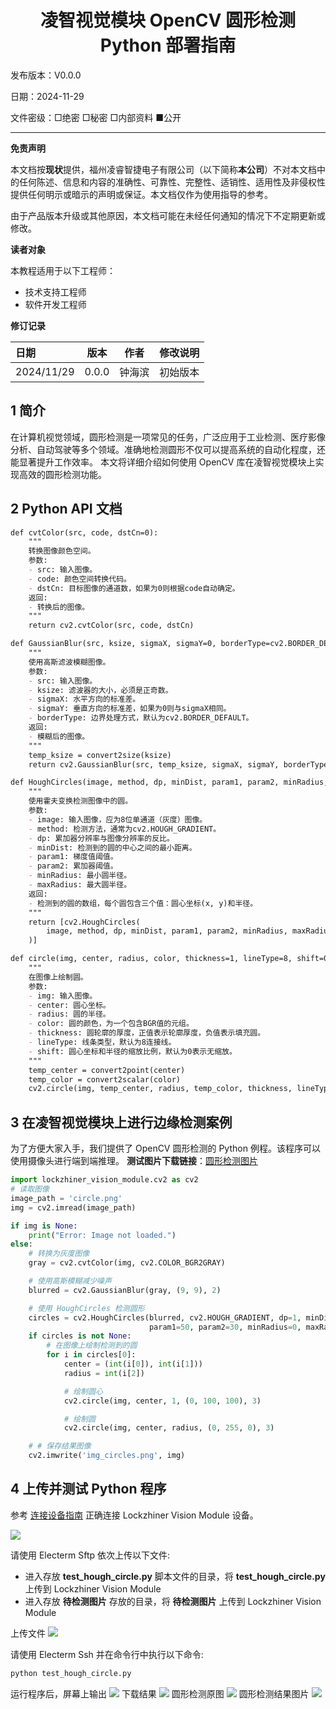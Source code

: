 <h1 align="center">凌智视觉模块 OpenCV 圆形检测 Python 部署指南</h1>

发布版本：V0.0.0

日期：2024-11-29

文件密级：□绝密 □秘密 □内部资料 ■公开  

---

**免责声明**  

本文档按**现状**提供，福州凌睿智捷电子有限公司（以下简称**本公司**）不对本文档中的任何陈述、信息和内容的准确性、可靠性、完整性、适销性、适用性及非侵权性提供任何明示或暗示的声明或保证。本文档仅作为使用指导的参考。  

由于产品版本升级或其他原因，本文档可能在未经任何通知的情况下不定期更新或修改。  

**读者对象**  

本教程适用于以下工程师：  

- 技术支持工程师  
- 软件开发工程师  

**修订记录**  

| **日期**     | **版本** | **作者** | **修改说明** |
|:-----------| -------- |--------| ------------ |
| 2024/11/29 | 0.0.0    | 钟海滨    | 初始版本     |

## 1 简介

在计算机视觉领域，圆形检测是一项常见的任务，广泛应用于工业检测、医疗影像分析、自动驾驶等多个领域。准确地检测圆形不仅可以提高系统的自动化程度，还能显著提升工作效率。 本文将详细介绍如何使用 OpenCV 库在凌智视觉模块上实现高效的圆形检测功能。


## 2 Python API 文档

```markdown
def cvtColor(src, code, dstCn=0):
    """
    转换图像颜色空间。
    参数:
    - src: 输入图像。
    - code: 颜色空间转换代码。
    - dstCn: 目标图像的通道数，如果为0则根据code自动确定。
    返回:
    - 转换后的图像。
    """
    return cv2.cvtColor(src, code, dstCn)

def GaussianBlur(src, ksize, sigmaX, sigmaY=0, borderType=cv2.BORDER_DEFAULT):
    """
    使用高斯滤波模糊图像。
    参数:
    - src: 输入图像。
    - ksize: 滤波器的大小，必须是正奇数。
    - sigmaX: 水平方向的标准差。
    - sigmaY: 垂直方向的标准差，如果为0则与sigmaX相同。
    - borderType: 边界处理方式，默认为cv2.BORDER_DEFAULT。
    返回:
    - 模糊后的图像。
    """
    temp_ksize = convert2size(ksize)
    return cv2.GaussianBlur(src, temp_ksize, sigmaX, sigmaY, borderType)

def HoughCircles(image, method, dp, minDist, param1, param2, minRadius, maxRadius):
    """
    使用霍夫变换检测图像中的圆。
    参数:
    - image: 输入图像，应为8位单通道（灰度）图像。
    - method: 检测方法，通常为cv2.HOUGH_GRADIENT。
    - dp: 累加器分辨率与图像分辨率的反比。
    - minDist: 检测到的圆的中心之间的最小距离。
    - param1: 梯度值阈值。
    - param2: 累加器阈值。
    - minRadius: 最小圆半径。
    - maxRadius: 最大圆半径。
    返回:
    - 检测到的圆的数组，每个圆包含三个值：圆心坐标(x, y)和半径。
    """
    return [cv2.HoughCircles(
        image, method, dp, minDist, param1, param2, minRadius, maxRadius
    )]

def circle(img, center, radius, color, thickness=1, lineType=8, shift=0):
    """
    在图像上绘制圆。
    参数:
    - img: 输入图像。
    - center: 圆心坐标。
    - radius: 圆的半径。
    - color: 圆的颜色，为一个包含BGR值的元组。
    - thickness: 圆轮廓的厚度，正值表示轮廓厚度，负值表示填充圆。
    - lineType: 线条类型，默认为8连接线。
    - shift: 圆心坐标和半径的缩放比例，默认为0表示无缩放。
    """
    temp_center = convert2point(center)
    temp_color = convert2scalar(color)
    cv2.circle(img, temp_center, radius, temp_color, thickness, lineType, shift)

```

## 3 在凌智视觉模块上进行边缘检测案例 

为了方便大家入手，我们提供了 OpenCV 圆形检测的 Python 例程。该程序可以使用摄像头进行端到端推理。
**测试图片下载链接**：[圆形检测图片](https://gitee.com/LockzhinerAI/LockzhinerVisionModule/releases/download/v0.0.4/circle.png)

```python
import lockzhiner_vision_module.cv2 as cv2
# 读取图像
image_path = 'circle.png'
img = cv2.imread(image_path)

if img is None:
    print("Error: Image not loaded.")
else:
    # 转换为灰度图像
    gray = cv2.cvtColor(img, cv2.COLOR_BGR2GRAY)

    # 使用高斯模糊减少噪声
    blurred = cv2.GaussianBlur(gray, (9, 9), 2)

    # 使用 HoughCircles 检测圆形
    circles = cv2.HoughCircles(blurred, cv2.HOUGH_GRADIENT, dp=1, minDist=50,
                               param1=50, param2=30, minRadius=0, maxRadius=0)
    if circles is not None:
        # 在图像上绘制检测到的圆
        for i in circles[0]:
            center = (int(i[0]), int(i[1]))
            radius = int(i[2])

            # 绘制圆心
            cv2.circle(img, center, 1, (0, 100, 100), 3)

            # 绘制圆
            cv2.circle(img, center, radius, (0, 255, 0), 3)

    # # 保存结果图像
    cv2.imwrite('img_circles.png', img)

```
## 4 上传并测试 Python 程序

参考 [连接设备指南](../../../../docs/introductory_tutorial/connect_device_using_ssh.md) 正确连接 Lockzhiner Vision Module 设备。

![](../../../../docs/introductory_tutorial/images/connect_device_using_ssh/ssh_success.png)

请使用 Electerm Sftp 依次上传以下文件:

- 进入存放 **test_hough_circle.py** 脚本文件的目录，将 **test_hough_circle.py** 上传到 Lockzhiner Vision Module
- 进入存放 **待检测图片** 存放的目录，将 **待检测图片** 上传到 Lockzhiner Vision Module

上传文件
![](./images/ssh.png)

请使用 Electerm Ssh 并在命令行中执行以下命令:

```bash
python test_hough_circle.py
```

运行程序后，屏幕上输出 
![](./images/img.png)
下载结果
![](./images/result.png)
圆形检测原图
![](./images/circle.png)
圆形检测结果图片
![](./images/img_circles.png)



